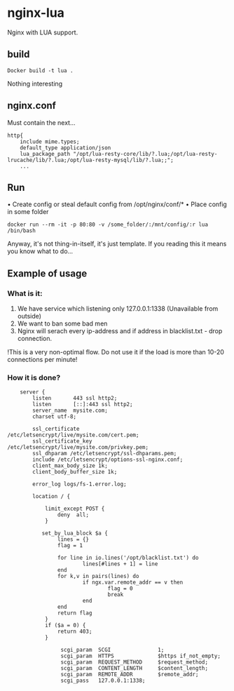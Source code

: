 # nginx-lua
Nginx with LUA support.

## build
```
Docker build -t lua .
```
Nothing interesting

## nginx.conf
Must contain the next... 
```
http{
    include mime.types;
    default_type application/json
    lua_package_path "/opt/lua-resty-core/lib/?.lua;/opt/lua-resty-lrucache/lib/?.lua;/opt/lua-resty-mysql/lib/?.lua;;";
    ...
```
## Run
• Create config or steal default config from /opt/nginx/conf/*
• Place config in some folder

```
docker run --rm -it -p 80:80 -v /some_folder/:/mnt/config/:r lua /bin/bash
```
Anyway, it's not thing-in-itself, it's just template. If you reading this it means you know what to do...

## Example of usage

### What is it:
1) We have service which listening only 127.0.0.1:1338 (Unavailable from outside)
2) We want to ban some bad men
3) Nginx will serach every ip-address and if address in blacklist.txt - drop connection.

!This is a very non-optimal flow. Do not use it if the load is more than 10-20 connections per minute!

### How it is done?
```
    server {
        listen       443 ssl http2;
        listen       [::]:443 ssl http2;
        server_name  mysite.com;
        charset utf-8;

        ssl_certificate      /etc/letsencrypt/live/mysite.com/cert.pem;
        ssl_certificate_key  /etc/letsencrypt/live/mysite.com/privkey.pem;
        ssl_dhparam /etc/letsencrypt/ssl-dhparams.pem;
        include /etc/letsencrypt/options-ssl-nginx.conf;
        client_max_body_size 1k;
        client_body_buffer_size 1k;

        error_log logs/fs-1.error.log;

        location / {
            
            limit_except POST {
                deny  all;
            }

           set_by_lua_block $a {
                lines = {}
                flag = 1

                for line in io.lines('/opt/blacklist.txt') do
                        lines[#lines + 1] = line
                end
                for k,v in pairs(lines) do
                        if ngx.var.remote_addr == v then
                                flag = 0
                                break
                        end
                end
                return flag
            }
            if ($a = 0) {
                return 403;
            }

                 scgi_param  SCGI               1;                  
                 scgi_param  HTTPS              $https if_not_empty;
                 scgi_param  REQUEST_METHOD     $request_method;    
                 scgi_param  CONTENT_LENGTH     $content_length;    
                 scgi_param  REMOTE_ADDR        $remote_addr;       
                 scgi_pass   127.0.0.1:1338;                        
                                                                    
```

